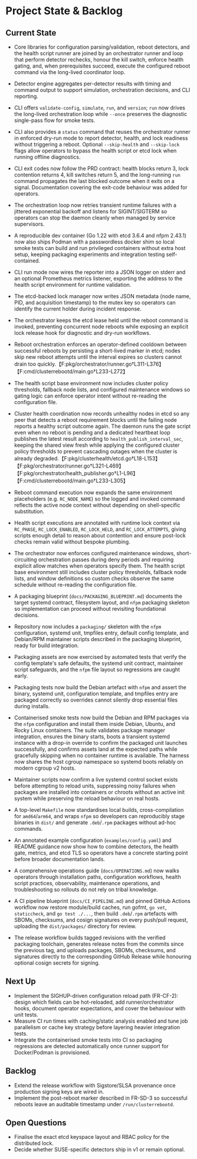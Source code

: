 # Project State & Backlog

## Current State
- Core libraries for configuration parsing/validation, reboot detectors, and the
  health script runner are joined by an orchestrator runner and loop that perform
  detector rechecks, honour the kill switch, enforce health gating, and, when
  prerequisites succeed, execute the configured reboot command via the long-lived
  coordinator loop.
- Detector engine aggregates per-detector results with timing and command output
  to support simulation, orchestration decisions, and CLI reporting.
- CLI offers `validate-config`, `simulate`, `run`, and `version`; `run` now drives
  the long-lived orchestration loop while `--once` preserves the diagnostic
  single-pass flow for smoke tests.
- CLI also provides a `status` command that reuses the orchestrator runner in
  enforced dry-run mode to report detector, health, and lock readiness without
  triggering a reboot.  Optional `--skip-health` and `--skip-lock` flags allow
  operators to bypass the health script or etcd lock when running offline
  diagnostics.
- CLI exit codes now follow the PRD contract: health blocks return 3, lock
  contention returns 4, kill switches return 5, and the long-running `run`
  command propagates the last blocked outcome when it exits on a signal.
  Documentation covering the exit-code behaviour was added for operators.
- The orchestration loop now retries transient runtime failures with a
  jittered exponential backoff and listens for SIGINT/SIGTERM so operators can
  stop the daemon cleanly when managed by service supervisors.
- A reproducible dev container (Go 1.22 with etcd 3.6.4 and nfpm 2.43.1) now also ships Podman with a
  passwordless docker shim so local smoke tests can build and run privileged containers without extra host
  setup, keeping packaging experiments and integration testing self-contained.
- CLI run mode now wires the reporter into a JSON logger on stderr and an
  optional Prometheus metrics listener, exporting the address to the health
  script environment for runtime validation.
- The etcd-backed lock manager now writes JSON metadata (node name, PID, and
  acquisition timestamp) to the mutex key so operators can identify the
  current holder during incident response.
- The orchestrator keeps the etcd lease held until the reboot command is
  invoked, preventing concurrent node reboots while exposing an explicit lock
  release hook for diagnostic and dry-run workflows.
- Reboot orchestration enforces an operator-defined cooldown between
  successful reboots by persisting a short-lived marker in etcd; nodes skip
  new reboot attempts until the interval expires so clusters cannot drain too
  quickly.【F:pkg/orchestrator/runner.go†L311-L376】【F:cmd/clusterrebootd/main.go†L233-L272】
- The health script base environment now includes cluster policy thresholds,
  fallback node lists, and configured maintenance windows so gating logic can
  enforce operator intent without re-reading the configuration file.
- Cluster health coordination now records unhealthy nodes in etcd so any peer
  that detects a reboot requirement blocks until the failing node reports a
  healthy script outcome again.  The daemon runs the gate script even when no
  reboot is pending and a dedicated heartbeat loop publishes the latest result
  according to `health_publish_interval_sec`, keeping the shared view fresh while
  applying the configured cluster policy thresholds to prevent cascading outages
  when the cluster is already degraded.【F:pkg/clusterhealth/etcd.go†L18-L153】【F:pkg/orchestrator/runner.go†L321-L469】【F:pkg/orchestrator/health_publisher.go†L1-L96】【F:cmd/clusterrebootd/main.go†L233-L305】
- Reboot command execution now expands the same environment placeholders (e.g.
  `RC_NODE_NAME`) so the logged and invoked command reflects the active node
  context without depending on shell-specific substitution.
- Health script executions are annotated with runtime lock context via
  `RC_PHASE`, `RC_LOCK_ENABLED`, `RC_LOCK_HELD`, and `RC_LOCK_ATTEMPTS`, giving
  scripts enough detail to reason about contention and ensure post-lock checks
  remain valid without bespoke plumbing.
- The orchestrator now enforces configured maintenance windows, short-circuiting
  orchestration passes during deny periods and requiring explicit allow matches
  when operators specify them.  The health script base environment still
  includes cluster policy thresholds, fallback node lists, and window
  definitions so custom checks observe the same schedule without re-reading the
  configuration file.
- A packaging blueprint (`docs/PACKAGING_BLUEPRINT.md`) documents the target
  systemd contract, filesystem layout, and `nfpm` packaging skeleton so
  implementation can proceed without revisiting foundational decisions.
- Repository now includes a `packaging/` skeleton with the `nfpm` configuration,
  systemd unit, tmpfiles entry, default config template, and Debian/RPM
  maintainer scripts described in the packaging blueprint, ready for build
  integration.
- Packaging assets are now exercised by automated tests that verify the config
  template's safe defaults, the systemd unit contract, maintainer script
  safeguards, and the `nfpm` file layout so regressions are caught early.
- Packaging tests now build the Debian artefact with `nfpm` and assert the
  binary, systemd unit, configuration template, and tmpfiles entry are packaged
  correctly so overrides cannot silently drop essential files during installs.
- Containerised smoke tests now build the Debian and RPM packages via the `nfpm`
  configuration and install them inside Debian, Ubuntu, and Rocky Linux
  containers.  The suite validates package manager integration, ensures the
  binary starts, boots a transient systemd instance with a drop-in override to
  confirm the packaged unit launches successfully, and confirms assets land at
  the expected paths while gracefully skipping when no container runtime is
  available.  The harness now shares the host cgroup namespace so systemd boots
  reliably on modern cgroup v2 hosts.
- Maintainer scripts now confirm a live systemd control socket exists before
  attempting to reload units, suppressing noisy failures when packages are
  installed into containers or chroots without an active init system while
  preserving the reload behaviour on real hosts.
- A top-level `Makefile` now standardises local builds, cross-compilation for
  `amd64`/`arm64`, and wraps `nfpm` so developers can reproducibly stage
  binaries in `dist/` and generate `.deb`/`.rpm` packages without ad-hoc
  commands.
- An annotated example configuration (`examples/config.yaml`) and README
  guidance now show how to combine detectors, the health gate, metrics, and
  etcd TLS so operators have a concrete starting point before broader
  documentation lands.
- A comprehensive operations guide (`docs/OPERATIONS.md`) now walks operators
  through installation paths, configuration workflows, health script practices,
  observability, maintenance operations, and troubleshooting so rollouts do not
  rely on tribal knowledge.

- A CI pipeline blueprint (`docs/CI_PIPELINE.md`) and pinned GitHub Actions
  workflow now restore module/build caches, run gofmt, `go vet`,
  `staticcheck`, and `go test ./...`, then build `.deb`/`.rpm` artefacts with
  SBOMs, checksums, and cosign signatures on every push/pull request,
  uploading the `dist/packages/` directory for review.
- The release workflow builds tagged revisions with the verified packaging
  toolchain, generates release notes from the commits since the previous tag,
  and uploads packages, SBOMs, checksums, and signatures directly to the
  corresponding GitHub Release while honouring optional cosign secrets for
  signing.

## Next Up
- Implement the SIGHUP-driven configuration reload path (FR-CF-2): design which
  fields can be hot-reloaded, add runner/orchestrator hooks, document operator
  expectations, and cover the behaviour with unit tests.
- Measure CI run times with caching/static analysis enabled and tune job
  parallelism or cache key strategy before layering heavier integration tests.
- Integrate the containerised smoke tests into CI so packaging regressions are
  detected automatically once runner support for Docker/Podman is provisioned.

## Backlog
- Extend the release workflow with Sigstore/SLSA provenance once production
  signing keys are wired in.
- Implement the post-reboot marker described in FR-SD-3 so successful reboots
  leave an auditable timestamp under `/run/clusterrebootd`.

## Open Questions
- Finalise the exact etcd keyspace layout and RBAC policy for the distributed lock.
- Decide whether SUSE-specific detectors ship in v1 or remain optional.
